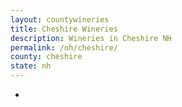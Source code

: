 ```yaml
---
layout: countywineries
title: Cheshire Wineries
description: Wineries in Cheshire NH
permalink: /nh/cheshire/
county: cheshire
state: nh
---
```

-
